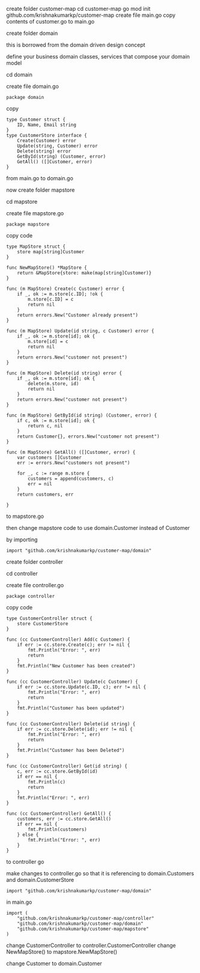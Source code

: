 create folder customer-map
cd customer-map
go mod init github.com/krishnakumarkp/customer-map
create file main.go 
copy contents of customer.go to main.go

create folder domain

this is borrowed from the domain driven design concept

define your business domain classes, services that compose your domain model


cd domain

create file domain.go  

```
package domain
```

copy 

```
type Customer struct {
	ID, Name, Email string
}
type CustomerStore interface {
	Create(Customer) error
	Update(string, Customer) error
	Delete(string) error
	GetById(string) (Customer, error)
	GetAll() ([]Customer, error)
}
```

from main.go to domain.go


now create folder mapstore

cd mapstore

create file mapstore.go

```
package mapstore
```

copy code

```
type MapStore struct {
	store map[string]Customer
}

func NewMapStore() *MapStore {
	return &MapStore{store: make(map[string]Customer)}
}

func (m MapStore) Create(c Customer) error {
	if _, ok := m.store[c.ID]; !ok {
		m.store[c.ID] = c
		return nil
	}
	return errors.New("Customer already present")
}

func (m MapStore) Update(id string, c Customer) error {
	if _, ok := m.store[id]; ok {
		m.store[id] = c
		return nil
	}
	return errors.New("customer not present")
}

func (m MapStore) Delete(id string) error {
	if _, ok := m.store[id]; ok {
		delete(m.store, id)
		return nil
	}
	return errors.New("customer not present")
}

func (m MapStore) GetById(id string) (Customer, error) {
	if c, ok := m.store[id]; ok {
		return c, nil
	}
	return Customer{}, errors.New("customer not present")
}

func (m MapStore) GetAll() ([]Customer, error) {
	var customers []Customer
	err := errors.New("customers not present")

	for _, c := range m.store {
		customers = append(customers, c)
		err = nil
	}
	return customers, err

}

```

to mapstore.go

then change mapstore code to use domain.Customer instead of Customer

by importing

```
import "github.com/krishnakumarkp/customer-map/domain"
```


create folder controller

cd controller

create file controller.go

```
package controller
```

copy code 

```
type CustomerController struct {
	store CustomerStore
}

func (cc CustomerController) Add(c Customer) {
	if err := cc.store.Create(c); err != nil {
		fmt.Println("Error: ", err)
		return
	}
	fmt.Println("New Customer has been created")
}

func (cc CustomerController) Update(c Customer) {
	if err := cc.store.Update(c.ID, c); err != nil {
		fmt.Println("Error: ", err)
		return
	}
	fmt.Println("Customer has been updated")
}

func (cc CustomerController) Delete(id string) {
	if err := cc.store.Delete(id); err != nil {
		fmt.Println("Error: ", err)
		return
	}
	fmt.Println("Customer has been Deleted")
}

func (cc CustomerController) Get(id string) {
	c, err := cc.store.GetById(id)
	if err == nil {
		fmt.Println(c)
		return
	}
	fmt.Println("Error: ", err)
}

func (cc CustomerController) GetAll() {
	customers, err := cc.store.GetAll()
	if err == nil {
		fmt.Println(customers)
	} else {
		fmt.Println("Error: ", err)
	}
}

```

to controller go

make changes to controller.go so that it is referencing to domain.Customers and domain.CustomerStore 

```
import "github.com/krishnakumarkp/customer-map/domain"
```


in main.go

```
import (
	"github.com/krishnakumarkp/customer-map/controller"
	"github.com/krishnakumarkp/customer-map/domain"
	"github.com/krishnakumarkp/customer-map/mapstore"
)
```

change CustomerController to controller.CustomerController
change NewMapStore() to mapstore.NewMapStore()

change Customer to domain.Customer



